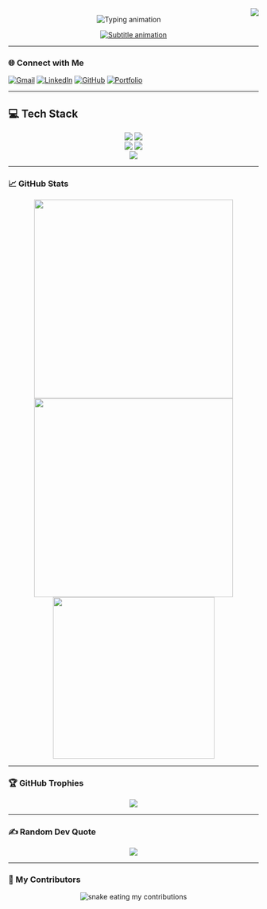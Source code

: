 <img align="right" src="https://visitor-badge.laobi.icu/badge?page_id=hamadhussain.hamadhussain" />

<p align="center">
  <img src="https://readme-typing-svg.demolab.com?font=Orbitron&weight=600&size=30&duration=4000&pause=1000&color=00F0FF&center=true&vCenter=true&width=500&lines=Hey+There%2C+I'm+Hammad+Hussain;🚀+Full+Stack+Magician;🐞+Bug+Hunter;🎯+API+Integrator;⚙️+DevOps+Explorer" alt="Typing animation">
</p>

<p align="center">
  <a href="https://git.io/typing-svg">
    <img src="https://readme-typing-svg.demolab.com?font=Fira+Code&weight=500&size=22&duration=3000&pause=500&color=FF00F7&background=000000&center=true&vCenter=true&width=600&lines=Crafting+robust+cloud-native+apps;Turning+coffee+into+deployments;Polishing+frontend+to+backend+flows" alt="Subtitle animation">
  </a>
</p>

---

### 🌐 Connect with Me

[![Gmail](https://img.shields.io/badge/Gmail-D14836?style=for-the-badge&logo=gmail&logoColor=white)](mailto:hammad31012004@gmail.com)
[![LinkedIn](https://img.shields.io/badge/LinkedIn-%230077B5?style=for-the-badge&logo=linkedin&logoColor=white)](https://linkedin.com/in/hammadhussaindeveloper)
[![GitHub](https://img.shields.io/badge/GitHub-000000?style=for-the-badge&logo=github&logoColor=white)](https://github.com/hamadhussain)
[![Portfolio](https://img.shields.io/badge/Portfolio-%23FF5722?style=for-the-badge&logo=vercel&logoColor=white)](https://portfolio-hammad-lilac.vercel.app)

---

## 💻 Tech Stack

<p align="center">
  <img src="https://skillicons.dev/icons?i=js,ts,java,python,bash" />
  <img src="https://skillicons.dev/icons?i=react,nextjs,vue,nuxt,tailwind,threejs" /><br/>
  <img src="https://skillicons.dev/icons?i=nodejs,express,spring,docker,kubernetes,aws,vercel" />
  <img src="https://skillicons.dev/icons?i=mysql,postgres,mongodb,firebase,prisma" /><br/>
  <img src="https://skillicons.dev/icons?i=git,github,figma,webflow,postman" />
</p>

---

### 📈 GitHub Stats

<div align="center">
  <img src="https://github-readme-stats.vercel.app/api?username=hamadhussain&show_icons=true&theme=radical&border_radius=10" width="400"/>
  <img src="https://github-readme-streak-stats.herokuapp.com/?user=hamadhussain&theme=radical&border_radius=10" width="400"/>
  <br/>
  <img src="https://github-readme-stats.vercel.app/api/top-langs/?username=hamadhussain&layout=compact&theme=radical" width="325"/>
</div>

---

### 🏆 GitHub Trophies

<p align="center">
  <img src="https://github-profile-trophy.vercel.app/?username=hamadhussain&theme=onedark&no-frame=false&no-bg=true&margin-w=10" />
</p>

---

### ✍️ Random Dev Quote

<p align="center">
  <img src="https://quotes-github-readme.vercel.app/api?type=horizontal&theme=tokyonight" />
</p>

---

### 🐍 My Contributors

<p align="center">
  <img src="https://raw.githubusercontent.com/hamadhussain/hamadhussain/output/github-contribution-grid-snake.svg" alt="snake eating my contributions" />
</p>

